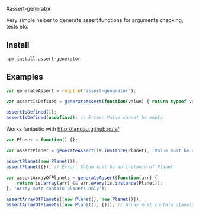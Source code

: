 #assert-generator

Very simple helper to generate assert functions for arguments checking, tests etc.

## Install
```
npm install assert-generator
```

## Examples

```js
var generateAssert = require('assert-generator');

var assertIsDefined = generateAssert(function(value) { return typeof value !== 'undefined'; }, 'Value cannot be empty');

assertIsDefined(1);
assertIsDefined(undefined); // Error: Value cannot be empty
```

Works fantastic with http://landau.github.io/is/

```js
var Planet = function() {};

var assertPlanet = generateAssert(is.instance(Planet), 'Value must be an instance of Planet');

assertPlanet(new Planet());
assertPlanet({}); // Error: Value must be an instance of Planet

var assertArrayOfPlanets = generateAssert(function(arr) {
    return is.array(arr) && arr.every(is.instance(Planet));
}, 'Array must contain planets only');

assertArrayOfPlanets([new Planet(), new Planet()]);
assertArrayOfPlanets([new Planet(), {}]); // Array must contain planets only
```
